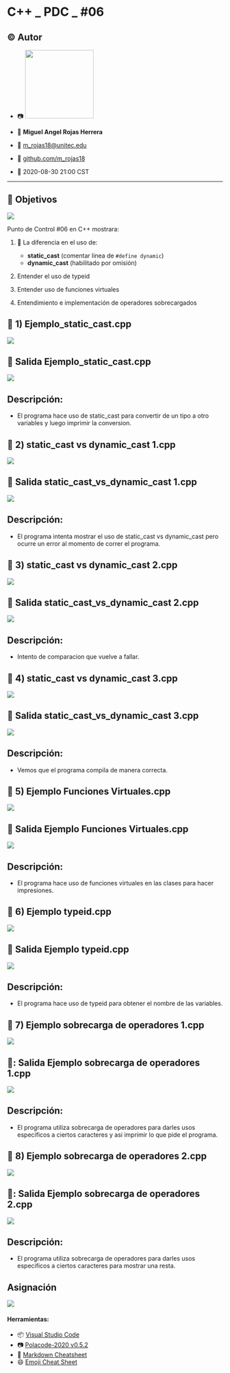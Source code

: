 # C++ _ PDC _ #06

## :copyright: Autor

- :camera: <img src="https://avatars3.githubusercontent.com/u/56422170?s=400&u=c17bae22002e16fabe68604a3df4bb77b8e1c281&v=4" width="160px">

- :man: **Miguel Angel Rojas Herrera**
- :e-mail: m_rojas18@unitec.edu
- :link: [github.com/m_rojas18](https://github.com/m-rojas18)
- :calendar: 2020-08-30 21:00 CST

---
## :dart: Objetivos
![](Imagenes/c++.png)

Punto de Control #06 en C++ mostrara: 

1. :nut_and_bolt: La diferencia en el uso de:
   - **static_cast** (comentar linea de `#define dynamic`)
   - **dynamic_cast** (habilitado por omisión)
   
2. Entender el uso de typeid

3. Entender uso de funciones virtuales

4. Entendimiento e implementación de operadores sobrecargados

## :large_blue_circle: 1) Ejemplo_static_cast.cpp
![](Imagenes/Ejemplo_static_cast.png)
## :small_blue_diamond: Salida Ejemplo_static_cast.cpp
![](Imagenes/Salida_Ejemplo_static_cast.png)

## Descripción: 
 - El programa hace uso de static_cast para convertir de un tipo a otro variables y luego imprimir la conversion.
 
 ## :large_blue_circle: 2) static_cast vs dynamic_cast 1.cpp
 ![](Imagenes/static_cast_vs_dynamic_cast_1.png)
 ## :small_blue_diamond: Salida static_cast_vs_dynamic_cast 1.cpp
 ![](Imagenes/Salida_static_cast_vs_dynamic_cast_1.png)
 
 ## Descripción:
 - El programa intenta mostrar el uso de static_cast vs dynamic_cast pero ocurre un error al momento de correr el programa.
 
 ## :large_blue_circle: 3) static_cast vs dynamic_cast 2.cpp
   ![](Imagenes/static_cast_vs_dynamic_cast_2.png)
   
 ## :small_blue_diamond: Salida static_cast_vs_dynamic_cast 2.cpp
 ![](Imagenes/Salida_static_cast_vs_dynamic_cast_2.png)
 
 ## Descripción:
 - Intento de comparacion que vuelve a fallar.
 
  ## :large_blue_circle: 4) static_cast vs dynamic_cast 3.cpp
   ![](Imagenes/static_cast_vs_dynamic_cast_3.png)
   
 ## :small_blue_diamond: Salida static_cast_vs_dynamic_cast 3.cpp
 ![](Imagenes/Salida_static_cast_vs_dynamic_cast_3.png)
 
 ## Descripción:
 - Vemos que el programa compila de manera correcta.
 
 ## :large_blue_circle: 5) Ejemplo Funciones Virtuales.cpp
 ![](Imagenes/Ejemplo_funciones_virtuales.png)
 
 ## :small_blue_diamond: Salida Ejemplo Funciones Virtuales.cpp
 ![](Imagenes/Salida_ejemplo_funciones_virtuales.png)
 
 ## Descripción:
 - El programa hace uso de funciones virtuales en las clases para hacer impresiones.
 
 ## :large_blue_circle: 6) Ejemplo typeid.cpp
 ![](Imagenes/Ejemplo_typeid.png)
 
 ## :small_blue_diamond: Salida Ejemplo typeid.cpp
 ![](Imagenes/Salida_ejemplo_typeid.png)
 
 ## Descripción: 
 - El programa hace uso de typeid para obtener el nombre de las variables.
 
 ## :large_blue_circle: 7) Ejemplo sobrecarga de operadores 1.cpp
 ![](Imagenes/Ejemplo_sobrecarga_operadores_1.png)
 
 ## :small_blue_diamond:: Salida Ejemplo sobrecarga de operadores 1.cpp
 ![](Imagenes/Salida_ejemplo_sobrecarga_operadores_1.png)
 
 ## Descripción:
 - El programa utiliza sobrecarga de operadores para darles usos especificos a ciertos caracteres y asi imprimir lo que pide el programa.
 
  ## :large_blue_circle: 8) Ejemplo sobrecarga de operadores 2.cpp
 ![](Imagenes/Ejemplo_sobrecarga_operadores_2.png)
 
 ## :small_blue_diamond:: Salida Ejemplo sobrecarga de operadores 2.cpp
 ![](Imagenes/Salida_ejemplo_sobrecarga_operadores_2.png)
 
 ## Descripción:
 - El programa utiliza sobrecarga de operadores para darles usos especificos a ciertos caracteres para mostrar una resta.
 
 ## Asignación
 ![](Imagenes/Asignacion.png)
 
 #### Herramientas:
- :package: [Visual Studio Code](https://code.visualstudio.com/)
- :camera: [Polacode-2020 v0.5.2](https://github.com/jeff-hykin/polacode)
- :notebook: [Markdown Cheatsheet](https://github.com/adam-p/markdown-here/wiki/Markdown-Cheatsheet)
- :smile: [Emoji Cheat Sheet](https://www.webfx.com/tools/emoji-cheat-sheet/)


